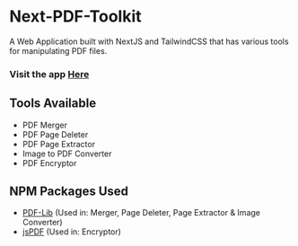 # Next-PDF-Toolkit
A Web Application built with NextJS and TailwindCSS that has various tools for manipulating PDF files.

### Visit the app [Here](https://next-pdftoolkit.subhamk.com)

## Tools Available
- PDF Merger
- PDF Page Deleter
- PDF Page Extractor
- Image to PDF Converter
- PDF Encryptor

## NPM Packages Used
- [PDF-Lib](https://www.npmjs.com/package/pdf-lib?activeTab=readme) (Used in: Merger, Page Deleter, Page Extractor & Image Converter)
- [jsPDF](https://www.npmjs.com/package/jspdf?activeTab=readme) (Used in: Encryptor)
